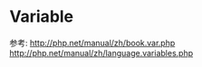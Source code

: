 # Variable
参考:
http://php.net/manual/zh/book.var.php
http://php.net/manual/zh/language.variables.php

